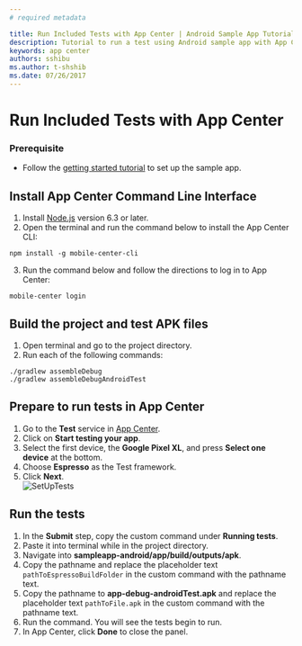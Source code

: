 ```yaml
---
# required metadata

title: Run Included Tests with App Center | Android Sample App Tutorials
description: Tutorial to run a test using Android sample app with App Center.
keywords: app center
authors: sshibu
ms.author: t-shshib
ms.date: 07/26/2017
---
```


# Run Included Tests with App Center

### Prerequisite
 - Follow the [getting started tutorial](getting-started.md) to set up the sample app.

## Install App Center Command Line Interface

1. Install [Node.js](https://nodejs.org/en/) version 6.3 or later.
2. Open the terminal and run the command below to install the App Center CLI:

  ```shell
  npm install -g mobile-center-cli
  ```

3. Run the command below and follow the directions to log in to App Center:

  ```shell
  mobile-center login
  ```  

## Build the project and test APK files
1. Open terminal and go to the project directory.
2. Run each of the following commands:

  ```
  ./gradlew assembleDebug
  ./gradlew assembleDebugAndroidTest
  ```

## Prepare to run tests in App Center
1. Go to the **Test** service in [App Center](https://appcenter.ms/apps).
2. Click on **Start testing your app**.
3. Select the first device, the **Google Pixel XL**, and press **Select one device** at the bottom.  
4. Choose **Espresso** as the Test framework.   
5. Click **Next**.  
  ![SetUpTests](images/testSetUp.gif)


## Run the tests
1. In the **Submit** step, copy the custom command under **Running tests**.
2. Paste it into terminal while in the project directory.
3. Navigate into **sampleapp-android/app/build/outputs/apk**.
4. Copy the pathname and replace the placeholder text `pathToEspressoBuildFolder` in the custom command with the pathname text.
5. Copy the pathname to **app-debug-androidTest.apk** and replace the placeholder text `pathToFile.apk` in the custom command with the pathname text.
6. Run the command. You will see the tests begin to run.
7. In App Center, click **Done** to close the panel.  
